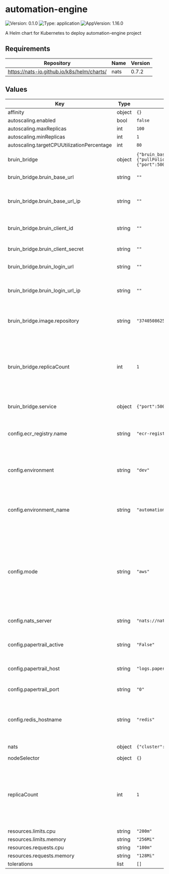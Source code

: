 # automation-engine

![Version: 0.1.0](https://img.shields.io/badge/Version-0.1.0-informational?style=flat-square) ![Type: application](https://img.shields.io/badge/Type-application-informational?style=flat-square) ![AppVersion: 1.16.0](https://img.shields.io/badge/AppVersion-1.16.0-informational?style=flat-square)

A Helm chart for Kubernetes to deploy automation-engine project

## Requirements

| Repository | Name | Version |
|------------|------|---------|
| https://nats-io.github.io/k8s/helm/charts/ | nats | 0.7.2 |

## Values

| Key | Type | Default | Description |
|-----|------|---------|-------------|
| affinity | object | `{}` |  |
| autoscaling.enabled | bool | `false` |  |
| autoscaling.maxReplicas | int | `100` |  |
| autoscaling.minReplicas | int | `1` |  |
| autoscaling.targetCPUUtilizationPercentage | int | `80` |  |
| bruin_bridge | object | `{"bruin_base_url":"","bruin_base_url_ip":"","bruin_client_id":"","bruin_client_secret":"","bruin_login_url":"","bruin_login_url_ip":"","image":{"pullPolicy":"IfNotPresent","repository":"374050862540.dkr.ecr.us-east-1.amazonaws.com/bruin-bridge","tag":""},"replicaCount":1,"service":{"port":5000,"type":"ClusterIP"}}` | bruin-bridge module specific configuration |
| bruin_bridge.bruin_base_url | string | `""` | Base URL for Bruin API |
| bruin_bridge.bruin_base_url_ip | string | `""` | Base URL for Bruin API (needed only in dev environments) |
| bruin_bridge.bruin_client_id | string | `""` | Client ID credentials for Bruin API |
| bruin_bridge.bruin_client_secret | string | `""` | Client Secret credentials for Bruin API |
| bruin_bridge.bruin_login_url | string | `""` | Login URL for Bruin API |
| bruin_bridge.bruin_login_url_ip | string | `""` | IP of Bruin Login URL (needed only in dev environments) |
| bruin_bridge.image.repository | string | `"374050862540.dkr.ecr.us-east-1.amazonaws.com/bruin-bridge"` | Repository image for bruin-bridge module |
| bruin_bridge.replicaCount | int | `1` | Number of bruin-bridge pods to do calls to Bruin API. Do not set this below 2 unless is going to deploy in dev or local environment. |
| bruin_bridge.service | object | `{"port":5000,"type":"ClusterIP"}` | Service Configuration |
| config.ecr_registry.name | string | `"ecr-registry"` | Name of the imagePullSecret created to access the images stored in ECR. |
| config.environment | string | `"dev"` | Name of environment for EKS cluster and network resources |
| config.environment_name | string | `"automation-test"` | Name of ephemeral environment for helm charts and redis elasticaches used |
| config.mode | string | `"aws"` | Indicates if the helm chart will be displayed in an aws or local environment, in case it is local, a specific imagePullSecret will be used to access the images stored in ECR. |
| config.nats_server | string | `"nats://nats:4222"` | NATS cluster endpoint used by bruin-bridge |
| config.papertrail_active | string | `"False"` | Indicates if the logs will be sent to papertrail or not. |
| config.papertrail_host | string | `"logs.papertrailapp.com"` | Papertrail host to which the logs will be sent |
| config.papertrail_port | string | `"0"` | Papertrail port to which the logs will be sent |
| config.redis_hostname | string | `"redis"` | Redis Hostname used to store heavy NATS messages (>1MB) |
| nats | object | `{"cluster":{"enabled":true},"nameOverride":"nats-server","natsbox":{"enabled":false}}` | nats helm chart configuration |
| nodeSelector | object | `{}` |  |
| replicaCount | int | `1` | Number of bruin-bridge pods to do calls to Bruin API. Do not set this below 2 unless is going to deploy in dev or local environment. |
| resources.limits.cpu | string | `"200m"` |  |
| resources.limits.memory | string | `"256Mi"` |  |
| resources.requests.cpu | string | `"100m"` |  |
| resources.requests.memory | string | `"128Mi"` |  |
| tolerations | list | `[]` |  |


